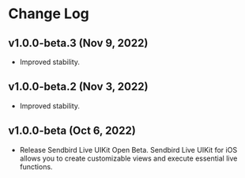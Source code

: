 # Change Log

## v1.0.0-beta.3 (Nov 9, 2022)
- Improved stability. 

## v1.0.0-beta.2 (Nov 3, 2022)
- Improved stability. 

## v1.0.0-beta (Oct 6, 2022)
- Release Sendbird Live UIKit Open Beta. Sendbird Live UIKit for iOS allows you to create customizable views and execute essential live functions. 
